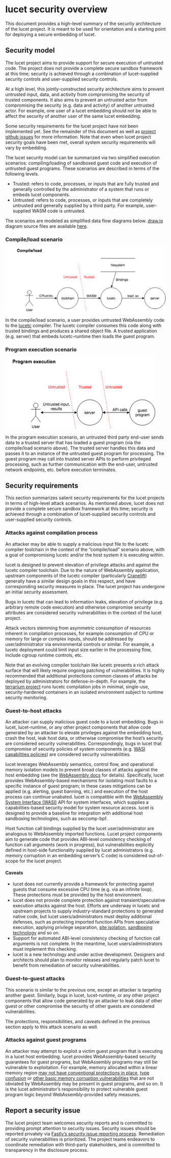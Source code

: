 # lucet security overview

This document provides a high-level summary of the security architecture of the lucet project. It is meant to be used for orientation and a starting point for deploying a secure embedding of lucet.

## Security model

The lucet project aims to provide support for secure execution of untrusted code. The project does not provide a complete secure sandbox framework at this time; security is achieved through a combination of lucet-supplied security controls and user-supplied security controls. 

At a high level, this jointly-constructed security architecture aims to prevent untrusted input, data, and activity from compromising the security of trusted components. It also aims to prevent an untrusted actor from compromising the security (e.g. data and activity) of another untrusted actor. For example, one user of a lucet embedding should not be able to affect the security of another user of the same lucet embedding.

Some security requirements for the lucet project have not been implemented yet. See the remainder of this document as well as [project github issues](https://github.com/fastly/lucet/issues) for more information. Note that even when lucet project security goals have been met, overall system security requirements will vary by embedding.

The lucet security model can be summarized via two simplified execution scenarios: compiling/loading of sandboxed guest code and execution of untrusted guest programs. These scenarios are described in terms of the following levels.

- Trusted: refers to code, processes, or inputs that are fully trusted and generally controlled by the administrator of a system that runs or embeds lucet components.
- Untrusted: refers to code, processes, or inputs that are completely untrusted and generally supplied by a third party. For example, user-supplied WASM code is untrusted.

The scenarios are modeled as simplified data flow diagrams below. [draw.io](https://draw.io) diagram source files are available [here](assets/lucet_dfds.xml).

### Compile/load scenario

![](assets/security_dfd_cl.png)

In the compile/load scenario, a user provides untrusted WebAssembly code to the [lucetc](https://github.com/fastly/lucet/tree/master/lucetc) compiler. The lucetc compiler consumes this code along with trusted bindings and produces a shared object file. A trusted application (e.g. server) that embeds lucetc-runtime then loads the guest program.

### Program execution scenario

![](assets/security_dfd_pe.png)

In the program execution scenario, an untrusted third party end-user sends data to a trusted server that has loaded a guest program (via the compile/load scenario above). The trusted server handles this data and passes it to an instance of the untrusted guest program for processing. The guest program may call into trusted server APIs to perform privileged processing, such as further communication with the end-user, untrusted network endpoints, etc. before execution terminates.

## Security requirements

This section summarizes salient security requirements for the lucet projects in terms of high-level attack scenarios. As mentioned above, lucet does not provide a complete secure sandbox framework at this time; security is achieved through a combination of lucet-supplied security controls and user-supplied security controls.

### Attacks against compilation process

An attacker may be able to supply a malicious input file to the lucetc compiler toolchain in the context of the “compile/load” scenario above, with a goal of compromising lucetc and/or the host system it is executing within.

lucet is designed to prevent elevation of privilege attacks and against the lucetc compiler toolchain. Due to the nature of WebAssembly application, upstream components of the lucetc compiler (particularly [Cranelift](https://github.com/CraneStation/cranelift)) generally have a similar design goals in this respect, and have corresponding security measures in place. The lucet project has undergone an initial security assessment.

Bugs in lucetc that can lead to information leaks, elevation of privilege (e.g. arbitrary remote code execution) and otherwise compromise security attributes are considered security vulnerabilities in the context of the lucet project.

Attack vectors stemming from asymmetric consumption of resources inherent in compilation processes, for example consumption of CPU or memory for large or complex inputs, should be addressed by user/administrator via environmental controls or similar. For example, a lucetc deployment could limit input size earlier in the processing flow, include cgroup runtime controls, etc.

Note that an evolving compiler toolchain like lucetc presents a rich attack surface that will likely require ongoing patching of vulnerabilities. It is highly recommended that additional protections common classes of attacks be deployed by administrators for defense-in-depth. For example, the [terrarium project](https://wasm.fastlylabs.com/) runs lucetc compilation jobs in minimal, single-use, security-hardened containers in an isolated environment subject to runtime security monitoring.

### Guest-to-host attacks

An attacker can supply malicious guest code to a lucet embedding. Bugs in lucet, lucet-runtime, or any other project components that allow code generated by an attacker to elevate privileges against the embedding host, crash the host, leak host data, or otherwise compromise the host’s security are considered security vulnerabilities. Correspondingly, bugs in lucet that compromise of security policies of system components (e.g. [WASI capabilities policies](https://github.com/CraneStation/wasmtime-wasi/blob/wasi/docs/WASI-overview.md)) are considered security vulnerabilities.

lucet leverages WebAssembly semantics, control flow, and operational memory isolation models to prevent broad classes of attacks against the host embedding (see the [WebAssembly docs](https://webassembly.org/docs/security/) for details). Specifically, lucet provides WebAssembly-based mechanisms for isolating most faults to a specific instance of guest program; in these cases mitigations can be applied (e.g. alerting, guest banning, etc.) and execution of the host process can continue unabated. lucet is compatible with the [WebAssembly System Interface (WASI)](https://github.com/CraneStation/wasmtime-wasi) API for system interfaces, which supplies a capabilities-based security model for system resource access. lucet is designed to provide a baseline for integration with additional host sandboxing technologies, such as seccomp-bpf.

Host function call bindings supplied by the lucet user/administrator are analogous to WebAssembly imported functions. Lucet project components aim to generate code that provides ABI-level consistency checking of function call arguments (work in progress), but vulnerabilities explicitly defined in host-side functionality supplied by lucet administrators (e.g. memory corruption in an embedding server’s C code) is considered out-of-scope for the lucet project.

#### Caveats

- lucet does not currently provide a framework for protecting against guests that consume excessive CPU time (e.g. via an infinite loop). These protections must be provided by the host environment.
- lucet does not provide complete protection against transient/speculative execution attacks against the host. Efforts are underway in lucetc and upstream projects to supply industry-standard protections to generated native code, but lucet users/administrators must deploy additional defenses, such as protecting imported function APIs from speculative execution, applying privilege separation, [site isolation](https://www.chromium.org/Home/chromium-security/site-isolation), [sandboxing technology](https://wiki.mozilla.org/Security/Sandbox/Seccomp#Intro_to_seccomp_and_seccomp-bpf) and so on.
- Support for automated ABI-level consistency checking of function call arguments is not complete. In the meantime, lucet users/administrators must implement this checking.
- lucet is a new technology and under active development. Designers and architects should plan to monitor releases and regularly patch lucet to benefit from remediation of security vulnerabilities.

### Guest-to-guest attacks

This scenario is similar to the previous one, except an attacker is targeting another guest. Similarly, bugs in lucet, lucet-runtime, or any other project components that allow code generated by an attacker to leak data of other guest or other compromise the security of other guests are considered vulnerabilities.

The protections, responsibilities, and caveats defined in the previous section apply to this attack scenario as well.

### Attacks against guest programs

An attacker may attempt to exploit a victim guest program that is executing in a lucet host embedding. lucet provides WebAssembly-based security guarantees for guest programs, but WebAssembly programs may still be vulnerable to exploitation. For example, memory allocated within a linear memory region [may not have conventional protections in place](https://00f.net/2018/11/25/webassembly-doesnt-make-unsafe-languages-safe/), [type confusion](https://www.fastly.com/blog/hijacking-control-flow-webassembly) or [other basic memory corruption vulnerabilities](https://i.blackhat.com/us-18/Thu-August-9/us-18-Lukasiewicz-WebAssembly-A-New-World-of-Native_Exploits-On-The-Web-wp.pdf) that are not obviated by WebAssembly may be present in guest programs, and so on. It is the lucet administrator’s responsibility to protect vulnerable guest program logic beyond WebAssembly-provided safety measures.

## Report a security issue

The lucet project team welcomes security reports and is committed to providing prompt attention to security issues. Security issues should be reported privately via [Fastly’s security issue reporting process](https://www.fastly.com/security/report-security-issue). Remediation of security vulnerabilities is prioritized. The project teams endeavors to coordinate remediation with third-party stakeholders, and is committed to transparency in the disclosure process.
